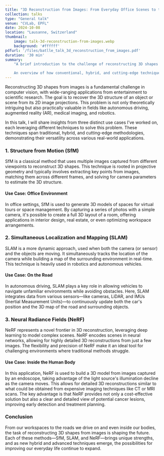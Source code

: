```yaml
---
title: "3D Reconstruction from Images: From Everyday Office Scenes to the Depths of the Human Body"
collection: talks
type: "General talk"
venue: "CVLab, EPFL"
date: 2024-10-08
location: "Lausanne, Switzerland"
thumbnail:
    image: talk-3d-reconstruction-from-images.webp
    background: '#ffffff'
pdfurl: '/files/batlle_talk_3d_reconstruction_from_images.pdf'
duration: '30 min'
summary:
    "A brief introduction to the challenge of reconstructing 3D shapes from images, presented through three real-world use cases I’ve encountered in my career.

    An overview of how conventional, hybrid, and cutting-edge techniques are applied in everyday scenarios—whether in the office, on the road, or even inside the human body. We explore Structure from Motion (SfM), Simultaneous Localization and Mapping (SLAM), and Neural Radiance Fields (NeRF), showcasing how each technique addresses distinct problems across diverse environments."
---
```


Reconstructing 3D shapes from images is a fundamental challenge in computer vision, with wide-ranging applications from entertainment to scientific research. The goal is to recover the 3D structure of an object or scene from its 2D image projections. This problem is not only theoretically intriguing but also practically valuable in fields like autonomous driving, augmented reality (AR), medical imaging, and robotics.

In this talk, I will share insights from three distinct use cases I’ve worked on, each leveraging different techniques to solve this problem. These techniques span traditional, hybrid, and cutting-edge methodologies, demonstrating their versatility across various real-world applications.

### 1. Structure from Motion (SfM)

SfM is a classical method that uses multiple images captured from different viewpoints to reconstruct 3D shapes. This technique is rooted in projective geometry and typically involves extracting key points from images, matching them across different frames, and solving for camera parameters to estimate the 3D structure.

#### Use Case: Office Environment
In office settings, SfM is used to generate 3D models of spaces for virtual tours or space management. By capturing a series of photos with a simple camera, it's possible to create a full 3D layout of a room, offering applications in interior design, real estate, or even optimizing workspace arrangements.

### 2. Simultaneous Localization and Mapping (SLAM)
SLAM is a more dynamic approach, used when both the camera (or sensor) and the objects are moving. It simultaneously tracks the location of the camera while building a map of the surrounding environment in real-time. This technique is heavily used in robotics and autonomous vehicles.

#### Use Case: On the Road
In autonomous driving, SLAM plays a key role in allowing vehicles to navigate unfamiliar environments while avoiding obstacles. Here, SLAM integrates data from various sensors—like cameras, LiDAR, and IMUs (Inertial Measurement Units)—to continuously update both the car's position and the 3D map of the road and surrounding objects.

### 3. Neural Radiance Fields (NeRF)
NeRF represents a novel frontier in 3D reconstruction, leveraging deep learning to model complex scenes. NeRF encodes scenes in neural networks, allowing for highly detailed 3D reconstructions from just a few images. The flexibility and precision of NeRF make it an ideal tool for challenging environments where traditional methods struggle.

#### Use Case: Inside the Human Body
In this application, NeRF is used to build a 3D model from images captured by an endoscope, taking advantage of the light source's illumination decline as the camera moves. This allows for detailed 3D reconstructions similar to what could be obtained from expensive imaging techniques like CT or MRI scans. The key advantage is that NeRF provides not only a cost-effective solution but also a clear and detailed view of potential cancer lesions, improving early detection and treatment planning.

### Conclusion
From our workspaces to the roads we drive on and even inside our bodies, the task of reconstructing 3D shapes from images is shaping the future. Each of these methods—SfM, SLAM, and NeRF—brings unique strengths, and as new hybrid and advanced techniques emerge, the possibilities for improving our everyday life continue to expand.
